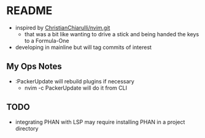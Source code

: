 # README

+   inspired by [ChristianChiarulli/nvim.git](https://github.com/ChristianChiarulli/nvim.git)
    +   that was a bit like wanting to drive a stick and being handed the keys to a Formula-One
+   developing in mainline  but will tag commits of interest

## My Ops Notes

+   :PackerUpdate will rebuild plugins if necessary
    +   nvim -c PackerUpdate will do it from CLI

## TODO

+   integrating PHAN with LSP may require installing PHAN in a project directory

